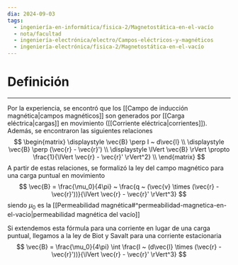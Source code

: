 ```yaml
---
dia: 2024-09-03
tags:
  - ingeniería-en-informática/fisica-2/Magnetostática-en-el-vacío
  - nota/facultad
  - ingeniería-electrónica/electro/Campos-eléctricos-y-magnéticos
  - ingeniería-electrónica/fisica-2/Magnetostática-en-el-vacío
---
```

# Definición
---
Por la experiencia, se encontró que los [[Campo de inducción magnética|campos magnéticos]] son generados por [[Carga eléctrica|cargas]] en movimiento ([[Corriente eléctrica|corrientes]]). Además, se encontraron las siguientes relaciones $$ \begin{matrix} 
\displaystyle \vec{B} \perp I ~ d\vec{l} \\
\displaystyle \vec{B} \perp (\vec{r} - \vec{r}') \\
\displaystyle \lVert \vec{B} \rVert \propto \frac{1}{\lVert \vec{r} - \vec{r}' \rVert^2} \\
\end{matrix} $$
A partir de estas relaciones, se formalizó la ley del campo magnético para una carga puntual en movimiento $$ \vec{B} = \frac{\mu_0}{4\pi} ~ \frac{q ~ (\vec{v} \times (\vec{r} - \vec{r}'))}{\lVert \vec{r} - \vec{r}' \rVert^3} $$ siendo $\mu_0$ es la [[Permeabilidad magnética#^permeabilidad-magnetica-en-el-vacio|permeabilidad magnética del vacío]]

Si extendemos esta fórmula para una corriente en lugar de una carga puntual, llegamos a la ley de Biot y Savalt para una corriente estacionaria $$ \vec{B} = \frac{\mu_0}{4\pi} \int \frac{I ~ (d\vec{l} \times (\vec{r} - \vec{r}'))}{\lVert \vec{r} - \vec{r}' \rVert^3} $$
